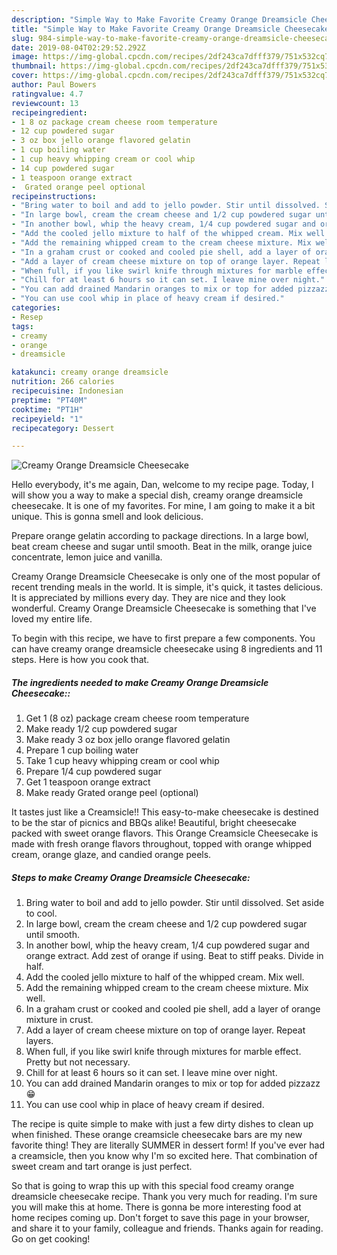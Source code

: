 ```yaml
---
description: "Simple Way to Make Favorite Creamy Orange Dreamsicle Cheesecake"
title: "Simple Way to Make Favorite Creamy Orange Dreamsicle Cheesecake"
slug: 984-simple-way-to-make-favorite-creamy-orange-dreamsicle-cheesecake
date: 2019-08-04T02:29:52.292Z
image: https://img-global.cpcdn.com/recipes/2df243ca7dfff379/751x532cq70/creamy-orange-dreamsicle-cheesecake-recipe-main-photo.jpg
thumbnail: https://img-global.cpcdn.com/recipes/2df243ca7dfff379/751x532cq70/creamy-orange-dreamsicle-cheesecake-recipe-main-photo.jpg
cover: https://img-global.cpcdn.com/recipes/2df243ca7dfff379/751x532cq70/creamy-orange-dreamsicle-cheesecake-recipe-main-photo.jpg
author: Paul Bowers
ratingvalue: 4.7
reviewcount: 13
recipeingredient:
- 1 8 oz package cream cheese room temperature
- 12 cup powdered sugar
- 3 oz box jello orange flavored gelatin
- 1 cup boiling water
- 1 cup heavy whipping cream or cool whip
- 14 cup powdered sugar
- 1 teaspoon orange extract
-  Grated orange peel optional
recipeinstructions:
- "Bring water to boil and add to jello powder. Stir until dissolved. Set aside to cool."
- "In large bowl, cream the cream cheese and 1/2 cup powdered sugar until smooth."
- "In another bowl, whip the heavy cream, 1/4 cup powdered sugar and orange extract. Add zest of orange if using. Beat to stiff peaks. Divide in half."
- "Add the cooled jello mixture to half of the whipped cream. Mix well."
- "Add the remaining whipped cream to the cream cheese mixture. Mix well."
- "In a graham crust or cooked and cooled pie shell, add a layer of orange mixture in crust."
- "Add a layer of cream cheese mixture on top of orange layer. Repeat layers."
- "When full, if you like swirl knife through mixtures for marble effect. Pretty but not necessary."
- "Chill for at least 6 hours so it can set. I leave mine over night."
- "You can add drained Mandarin oranges to mix or top for added pizzazz 😁"
- "You can use cool whip in place of heavy cream if desired."
categories:
- Resep
tags:
- creamy
- orange
- dreamsicle

katakunci: creamy orange dreamsicle
nutrition: 266 calories
recipecuisine: Indonesian
preptime: "PT40M"
cooktime: "PT1H"
recipeyield: "1"
recipecategory: Dessert

---
```



![Creamy Orange Dreamsicle Cheesecake](https://img-global.cpcdn.com/recipes/2df243ca7dfff379/751x532cq70/creamy-orange-dreamsicle-cheesecake-recipe-main-photo.jpg)

Hello everybody, it's me again, Dan, welcome to my recipe page. Today, I will show you a way to make a special dish, creamy orange dreamsicle cheesecake. It is one of my favorites. For mine, I am going to make it a bit unique. This is gonna smell and look delicious.

Prepare orange gelatin according to package directions. In a large bowl, beat cream cheese and sugar until smooth. Beat in the milk, orange juice concentrate, lemon juice and vanilla.

Creamy Orange Dreamsicle Cheesecake is only one of the most popular of recent trending meals in the world. It is simple, it's quick, it tastes delicious. It is appreciated by millions every day. They are nice and they look wonderful. Creamy Orange Dreamsicle Cheesecake is something that I've loved my entire life.


To begin with this recipe, we have to first prepare a few components. You can have creamy orange dreamsicle cheesecake using 8 ingredients and 11 steps. Here is how you cook that.

##### The ingredients needed to make Creamy Orange Dreamsicle Cheesecake::

1. Get 1 (8 oz) package cream cheese room temperature
1. Make ready 1/2 cup powdered sugar
1. Make ready 3 oz box jello orange flavored gelatin
1. Prepare 1 cup boiling water
1. Take 1 cup heavy whipping cream or cool whip
1. Prepare 1/4 cup powdered sugar
1. Get 1 teaspoon orange extract
1. Make ready  Grated orange peel (optional)


It tastes just like a Creamsicle!! This easy-to-make cheesecake is destined to be the star of picnics and BBQs alike! Beautiful, bright cheesecake packed with sweet orange flavors. This Orange Creamsicle Cheesecake is made with fresh orange flavors throughout, topped with orange whipped cream, orange glaze, and candied orange peels. 

##### Steps to make Creamy Orange Dreamsicle Cheesecake:

1. Bring water to boil and add to jello powder. Stir until dissolved. Set aside to cool.
1. In large bowl, cream the cream cheese and 1/2 cup powdered sugar until smooth.
1. In another bowl, whip the heavy cream, 1/4 cup powdered sugar and orange extract. Add zest of orange if using. Beat to stiff peaks. Divide in half.
1. Add the cooled jello mixture to half of the whipped cream. Mix well.
1. Add the remaining whipped cream to the cream cheese mixture. Mix well.
1. In a graham crust or cooked and cooled pie shell, add a layer of orange mixture in crust.
1. Add a layer of cream cheese mixture on top of orange layer. Repeat layers.
1. When full, if you like swirl knife through mixtures for marble effect. Pretty but not necessary.
1. Chill for at least 6 hours so it can set. I leave mine over night.
1. You can add drained Mandarin oranges to mix or top for added pizzazz 😁
1. You can use cool whip in place of heavy cream if desired.


The recipe is quite simple to make with just a few dirty dishes to clean up when finished. These orange creamsicle cheesecake bars are my new favorite thing! They are literally SUMMER in dessert form! If you&#39;ve ever had a creamsicle, then you know why I&#39;m so excited here. That combination of sweet cream and tart orange is just perfect. 

So that is going to wrap this up with this special food creamy orange dreamsicle cheesecake recipe. Thank you very much for reading. I'm sure you will make this at home. There is gonna be more interesting food at home recipes coming up. Don't forget to save this page in your browser, and share it to your family, colleague and friends. Thanks again for reading. Go on get cooking!
